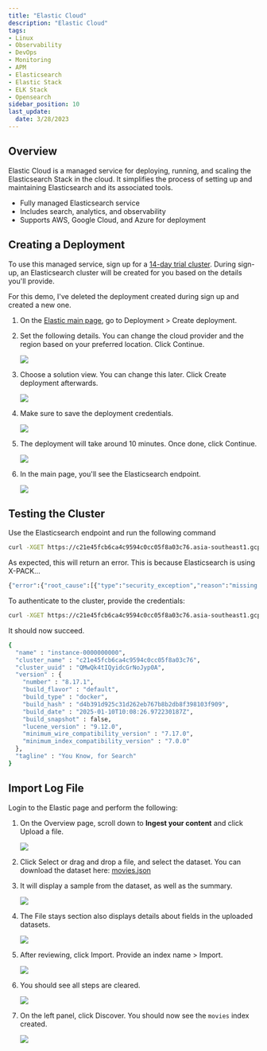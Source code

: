 ```yaml
---
title: "Elastic Cloud"
description: "Elastic Cloud"
tags: 
- Linux
- Observability
- DevOps
- Monitoring 
- APM
- Elasticsearch
- Elastic Stack
- ELK Stack
- Opensearch
sidebar_position: 10
last_update:
  date: 3/28/2023
---
```


## Overview 

Elastic Cloud is a managed service for deploying, running, and scaling the Elasticsearch Stack in the cloud. It simplifies the process of setting up and maintaining Elasticsearch and its associated tools.

- Fully managed Elasticsearch service
- Includes search, analytics, and observability  
- Supports AWS, Google Cloud, and Azure for deployment  

## Creating a Deployment 

To use this managed service, sign up for a [14-day trial cluster](https://www.elastic.co/guide/en/cloud/current/ec-getting-started-trial.html). During sign-up, an Elasticsearch cluster will be created for you based on the details you'll provide. 

For this demo, I've deleted the deployment created during sign up and created a new one.

1. On the [Elastic main page](https://cloud.elastic.co/deployments), go to Deployment > Create deployment.

2. Set the following details. You can change the cloud provider and the region based on your preferred location. Click Continue.

    ![](/img/docs/01232025-elastic-creating-a-deployment.png)

3. Choose a solution view. You can change this later. Click Create deployment afterwards.

    ![](/img/docs/01232025-elastic-creating-a-deployment-2.png)

4. Make sure to save the deployment credentials.

    ![](/img/docs/01232025-elastic-creating-a-deployment-3.png)

5. The deployment will take around 10 minutes. Once done, click Continue. 

    ![](/img/docs/01232025-elastic-creating-a-deployment-4.png)

6. In the main page, you'll see the Elasticsearch endpoint. 

    ![](/img/docs/01232025-elastic-creating-a-deployment-5.png)

## Testing the Cluster 

Use the Elasticsearch endpoint and run the following command

```bash
curl -XGET https://c21e45fcb6ca4c9594c0cc05f8a03c76.asia-southeast1.gcp.elastic-cloud.com:443
```

As expected, this will return an error. This is because Elasticsearch is using X-PACK... 

```bash
{"error":{"root_cause":[{"type":"security_exception","reason":"missing authentication credentials for REST request [/]","header":{"WWW-Authenticate":["Basic realm=\"security\", charset=\"UTF-8\"","Bearer realm=\"security\"","ApiKey"]}}],"type":"security_exception","reason":"missing authentication credentials for REST request [/]","header":{"WWW-Authenticate":["Basic realm=\"security\", charset=\"UTF-8\"","Bearer realm=\"security\"","ApiKey"]}},"status":401} 
```

To authenticate to the cluster, provide the credentials:

```bash
curl -XGET https://c21e45fcb6ca4c9594c0cc05f8a03c76.asia-southeast1.gcp.elastic-cloud.com:443 -u elastic:add-password-here 
```

It should now succeed.

```bash
{
  "name" : "instance-0000000000",
  "cluster_name" : "c21e45fcb6ca4c9594c0cc05f8a03c76",
  "cluster_uuid" : "QMwQk4tIQyidcGrNoJyp0A",
  "version" : {
    "number" : "8.17.1",
    "build_flavor" : "default",
    "build_type" : "docker",
    "build_hash" : "d4b391d925c31d262eb767b8b2db8f398103f909",
    "build_date" : "2025-01-10T10:08:26.972230187Z",
    "build_snapshot" : false,
    "lucene_version" : "9.12.0",
    "minimum_wire_compatibility_version" : "7.17.0",
    "minimum_index_compatibility_version" : "7.0.0"
  },
  "tagline" : "You Know, for Search"
} 
```

## Import Log File 

Login to the Elastic page and perform the following:

1. On the Overview page, scroll down to **Ingest your content** and click Upload a file.

    ![](/img/docs/01232025-elasticsearch-import-log-file.png)

2. Click Select or drag and drop a file, and select the dataset. You can download the dataset here: [movies.json](@site/assets/elastic-stack/movies.json)

3. It will display a sample from the dataset, as well as the summary. 

    ![](/img/docs/01232025-elasticsearch-import-log-file-2.png)

4. The File stays section also displays details about fields in the uploaded datasets.

    ![](/img/docs/01232025-elasticsearch-import-log-file-3.png)

5. After reviewing, click Import. Provide an index name > Import.

    ![](/img/docs/01232025-elasticsearch-import-log-file-4.png)

6. You should see all steps are cleared. 

    ![](/img/docs/01232025-elasticsearch-import-log-file-5.png)

7. On the left panel, click Discover. You should now see the `movies` index created.

    ![](/img/docs/01232025-elasticsearch-import-log-file-6.png)
